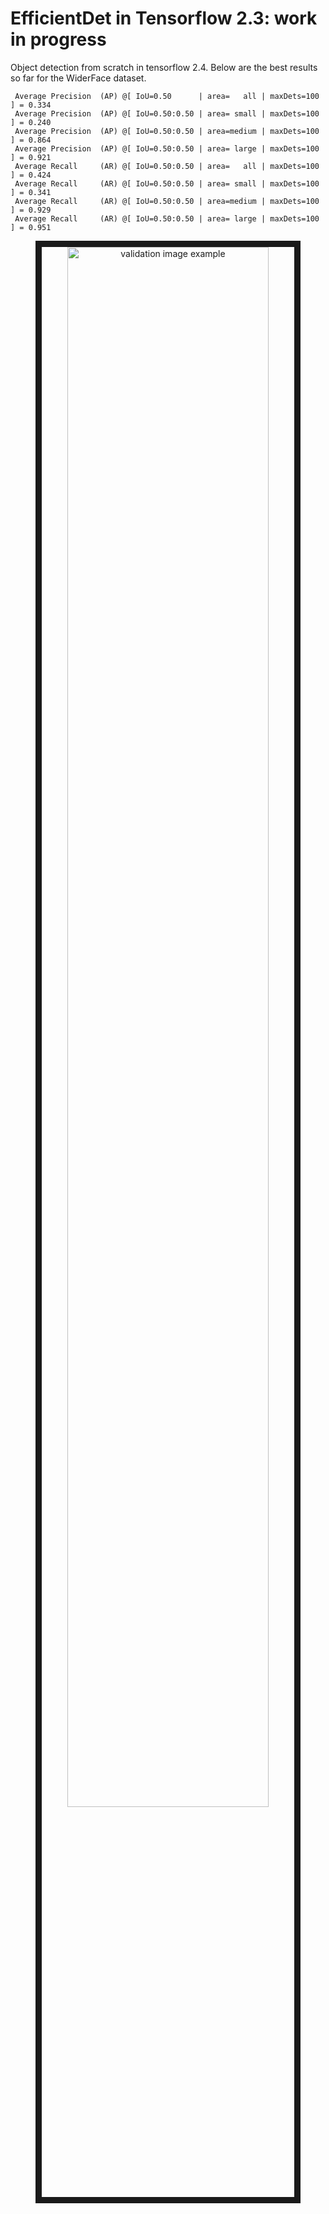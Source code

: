 # EfficientDet in Tensorflow 2.3: work in progress

Object detection from scratch in tensorflow 2.4. Below are the best results so far for the WiderFace dataset.


```
 Average Precision  (AP) @[ IoU=0.50      | area=   all | maxDets=100 ] = 0.334
 Average Precision  (AP) @[ IoU=0.50:0.50 | area= small | maxDets=100 ] = 0.240
 Average Precision  (AP) @[ IoU=0.50:0.50 | area=medium | maxDets=100 ] = 0.864
 Average Precision  (AP) @[ IoU=0.50:0.50 | area= large | maxDets=100 ] = 0.921
 Average Recall     (AR) @[ IoU=0.50:0.50 | area=   all | maxDets=100 ] = 0.424
 Average Recall     (AR) @[ IoU=0.50:0.50 | area= small | maxDets=100 ] = 0.341
 Average Recall     (AR) @[ IoU=0.50:0.50 | area=medium | maxDets=100 ] = 0.929
 Average Recall     (AR) @[ IoU=0.50:0.50 | area= large | maxDets=100 ] = 0.951
```

<div align="center">
<img src="images/val.png" alt="validation image example" style="display: block; margin-left: auto; margin-right: auto; width: 80%;" border="10" />
</div>
